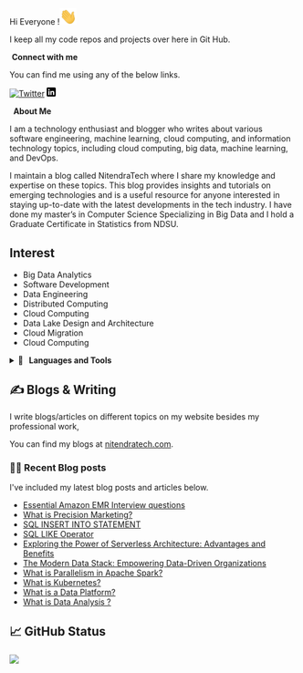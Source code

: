 Hi Everyone !<img src="https://github.com/nitendragautam/nitendragautam/raw/main/wave_gif.gif" width="30px">

I keep all my code repos and projects over here in Git Hub.



&nbsp;**Connect with me**

You can find me using any of the below links.

 [![Twitter][1.2]][1] [![LinkedIn][2.2]][2]


<b>&nbsp;&nbsp;About&nbsp;Me</b>
  <br/>

 I am a technology enthusiast and blogger who writes about various software engineering, machine learning, cloud computing, and information technology topics, including cloud computing, big data, machine learning, and DevOps.

 I  maintain a blog called NitendraTech where I  share my knowledge and expertise on these topics. This blog provides insights and tutorials on emerging technologies and is a useful resource for anyone interested in staying up-to-date with the latest developments in the tech industry. I have done my  master’s in Computer Science Specializing in Big Data and I hold a Graduate Certificate in Statistics from NDSU.
 
## Interest
* Big Data Analytics
* Software Development
* Data Engineering
* Distributed Computing
* Cloud Computing
* Data Lake Design and Architecture
* Cloud Migration
* Cloud Computing 



<details>

<summary><b>🔧 &nbsp;&nbsp;Languages&nbsp;and&nbsp;Tools</b></summary>
  <br/>
 <a href="https://aws.amazon.com" target="_blank"> <img src="https://raw.githubusercontent.com/devicons/devicon/master/icons/amazonwebservices/amazonwebservices-original-wordmark.svg" alt="aws" width="35" height="35"/> </a>
 <a href="https://www.gnu.org/software/bash/" target="_blank"> <img src="https://www.vectorlogo.zone/logos/gnu_bash/gnu_bash-icon.svg" alt="bash" width="35" height="35"/> </a> <a href="https://www.docker.com/" target="_blank"> <img src="https://raw.githubusercontent.com/devicons/devicon/master/icons/docker/docker-original-wordmark.svg" alt="docker" width="35" height="35"/> </a> <a href="https://git-scm.com/" target="_blank"> <img src="https://www.vectorlogo.zone/logos/git-scm/git-scm-icon.svg" alt="git" width="35" height="35"/> </a> <a href="https://kubernetes.io" target="_blank"> <img src="https://www.vectorlogo.zone/logos/kubernetes/kubernetes-icon.svg" alt="kubernetes" width="35" height="35"/> </a> <a href="https://www.jenkins.io" target="_blank"> <img src="https://www.vectorlogo.zone/logos/jenkins/jenkins-icon.svg" alt="jenkins" width="35" height="35"/> </a> <a href="https://www.linux.org/" target="_blank"> <img src="https://raw.githubusercontent.com/devicons/devicon/master/icons/linux/linux-original.svg" alt="linux" width="35" height="35"/> </a>

</details>



## &#x270d; Blogs & Writing

I write blogs/articles on different topics on my website besides my professional work, 

You can find my blogs at [nitendratech.com](https://www.nitendratech.com/).


### 🧑‍💻 Recent Blog posts

I've included my latest blog posts and articles below.

<!-- BLOG-POST-LIST:START -->
- [Essential Amazon  EMR Interview questions](https://www.nitendratech.com/interview/amazon-emr/)
- [What is Precision Marketing?](https://www.nitendratech.com/technology/learn-precision-marketing/)
- [SQL INSERT INTO STATEMENT](https://www.nitendratech.com/database/sql-insert-into/)
- [SQL LIKE Operator](https://www.nitendratech.com/database/sql-like/)
- [Exploring the Power of Serverless Architecture: Advantages and Benefits](https://www.nitendratech.com/technology/serverless-architecture/)
- [The Modern Data Stack: Empowering Data-Driven Organizations](https://www.nitendratech.com/bigdata/modern-data-stack-data-driven-organizations/)
- [What is Parallelism in Apache Spark?](https://www.nitendratech.com/spark/parallelism-apache-spark/)
- [What is  Kubernetes?](https://www.nitendratech.com/technology/learnkubernetes/)
- [What is a Data Platform?](https://www.nitendratech.com/bigdata/data-platform/)
- [What is Data Analysis ?](https://www.nitendratech.com/datascience/data-analysis/)
<!-- BLOG-POST-LIST:END -->

## &#x1f4c8; GitHub Status

<a href="https://github.com/nitendragautam/nitendragautam">
  <img align="center" src="https://github-readme-stats.vercel.app/api/top-langs/?username=nitendragautam&hide=java,html,tex&title_color=ffffff&text_color=c9cacc&icon_color=2bbc8a&bg_color=1d1f21&langs_count=3" />
</a>

<!-- links to social media icons -->
<!-- icons without padding -->
[1.2]: http://i.imgur.com/wWzX9uB.png 
[2.2]: https://raw.githubusercontent.com/nitendragautam/nitendragautam/master/social/linkedin-3-16.png 

<!-- links to your social media accounts -->
[1]: https://twitter.com/nitendra_tech
[2]: https://www.linkedin.com/in/nitendragautam/
